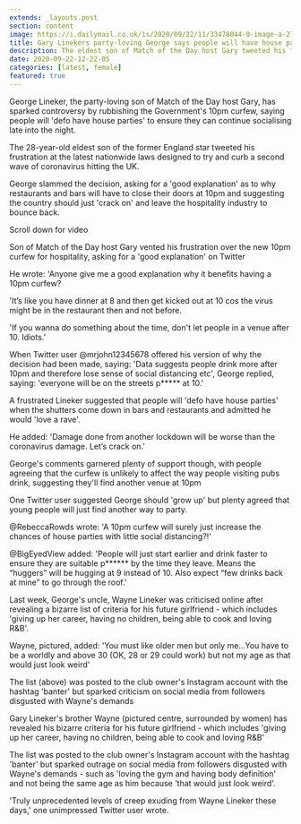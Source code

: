 ```yaml
---
extends: _layouts.post
section: content
image: https://i.dailymail.co.uk/1s/2020/09/22/11/33478044-0-image-a-27_1600771812481.jpg 
title: Gary Linekers party-loving George says people will have house parties despite 10pm curfew 
description: The eldest son of Match of the Day host Gary tweeted his frustration at the curfew, which sees bars and restaurants forced to close their doors at 10pm in a bid to curb the second wave of coronavirus. 
date: 2020-09-22-12-22-05 
categories: [latest, female] 
featured: true 
--- 
```

George Lineker, the party-loving son of Match of the Day host Gary, has sparked controversy by rubbishing the Government's 10pm curfew, saying people will 'defo have house parties' to ensure they can continue socialising late into the night. 

The 28-year-old eldest son of the former England star tweeted his frustration at the latest nationwide laws designed to try and curb a second wave of coronavirus hitting the UK. 

George slammed the decision, asking for a 'good explanation' as to why restaurants and bars will have to close their doors at 10pm and suggesting the country should just 'crack on' and leave the hospitality industry to bounce back.   

Scroll down for video 



Son of Match of the Day host Gary vented his frustration over the new 10pm curfew for hospitality, asking for a 'good explanation' on Twitter





He wrote: 'Anyone give me a good explanation why it benefits having a 10pm curfew? 

'It’s like you have dinner at 8 and then get kicked out at 10 cos the virus might be in the restaurant then and not before. 

'If you wanna do something about the time, don't let people in a venue after 10. Idiots.' 

When Twitter user @mrjohn12345678 offered his version of why the decision had been made, saying: 'Data suggests people drink more after 10pm and therefore lose sense of social distancing etc', George replied, saying: 'everyone will be on the streets p***** at 10.'

A frustrated Lineker suggested that people will 'defo have house parties' when the shutters come down in bars and restaurants and admitted he would 'love a rave'. 

He added: 'Damage done from another lockdown will be worse than the coronavirus damage. Let’s crack on.' 

George's comments garnered plenty of support though, with people agreeing that the curfew is unlikely to affect the way people visiting pubs drink, suggesting they'll find another venue at 10pm

One Twitter user suggested George should 'grow up' but plenty agreed that young people will just find another way to party.  

@RebeccaRowds wrote: 'A 10pm curfew will surely just increase the chances of house parties with little social distancing?!'  

@BigEyedView added: 'People will just start earlier and drink faster to ensure they are suitable p****** by the time they leave. Means the “huggers” will be hugging at 9 instead of 10. Also expect “few drinks back at mine” to go through the roof.'

Last week, George's uncle, Wayne Lineker was criticised online after revealing a bizarre list of criteria for his future girlfriend - which includes 'giving up her career, having no children, being able to cook and loving R&B'.

Wayne, pictured, added: 'You must like older men but only me...You have to be a worldly and above 30 (OK, 28 or 29 could work) but not my age as that would just look weird'

The list (above) was posted to the club owner's Instagram account with the hashtag 'banter' but sparked criticism on social media from followers disgusted with Wayne's demands

Gary Lineker's brother Wayne (pictured centre, surrounded by women) has revealed his bizarre criteria for his future girlfriend - which includes 'giving up her career, having no children, being able to cook and loving R&B'

The list was posted to the club owner's Instagram account with the hashtag 'banter' but sparked outrage on social media from followers disgusted with Wayne's demands - such as 'loving the gym and having body definition' and not being the same age as him because 'that would just look weird'.

'Truly unprecedented levels of creep exuding from Wayne Lineker these days,' one unimpressed Twitter user wrote.


